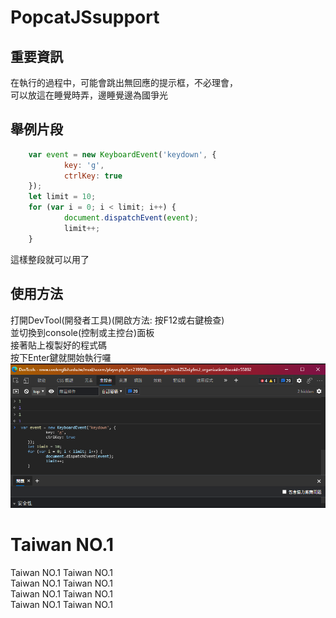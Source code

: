 # PopcatJSsupport
## 重要資訊  
在執行的過程中，可能會跳出無回應的提示框，不必理會，  
可以放這在睡覺時弄，邊睡覺邊為國爭光  

## 舉例片段
```javascript
    var event = new KeyboardEvent('keydown', {  
            key: 'g',  
            ctrlKey: true  
    });  
    let limit = 10;  
    for (var i = 0; i < limit; i++) {  
            document.dispatchEvent(event);  
            limit++;  
    }  
```
這樣整段就可以用了  
## 使用方法 
打開DevTool(開發者工具)(開啟方法: 按F12或右鍵檢查)  
並切換到console(控制或主控台)面板  
接著貼上複製好的程式碼  
按下Enter鍵就開始執行囉  
![開法者工具](devtool.png)

# Taiwan NO.1
Taiwan NO.1
Taiwan NO.1  
Taiwan NO.1
Taiwan NO.1  
Taiwan NO.1
Taiwan NO.1  
Taiwan NO.1
Taiwan NO.1  

